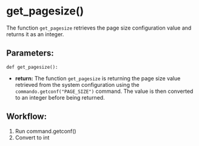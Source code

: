 # get_pagesize()
The function `get_pagesize` retrieves the page size configuration value and returns it as an
    integer.
## Parameters:
    def get_pagesize():
- **return:** The function `get_pagesize` is returning the page size value retrieved from the system
    configuration using the `commando.getconf("PAGE_SIZE")` command. The value is then converted to an
    integer before being returned.

## Workflow:
1. Run command.getconf()
2. Convert to int